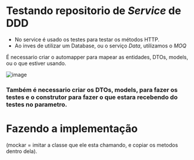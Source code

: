 # Testando repositorio de *Service* de DDD

- No service é usado os testes para testar os métodos HTTP.
- Ao inves de utilizar um Database, ou o serviço *Data*, utilizamos o *MOQ*

É necessario criar o automapper para mapear as entidades, DTOs, models, ou o que estiver usando.

![image](https://user-images.githubusercontent.com/58439854/102408177-fff3a280-3fcb-11eb-9cd3-7f03ddbd40ab.png)

### Também é necessario criar os DTOs, models, para fazer os testes e o construtor para fazer o que estara recebendo do testes no parametro.

# Fazendo a implementação

(mockar = imitar a classe que ele esta chamando, e copiar os metodos dentro dela).